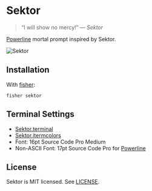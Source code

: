 # Sektor

> “I will show no mercy!” — _Sektor_

[Powerline] mortal prompt inspired by Sektor.

![Sektor]

## Installation

With [fisher]:

```fish
fisher sektor
```

## Terminal Settings

* [Sektor.terminal]
* [Sektor.itermcolors]
* Font: 16pt Source Code Pro Medium
* Non-ASCII Font: 17pt Source Code Pro for [Powerline]

## License

Sektor is MIT licensed. See [LICENSE](/LICENSE).

[fisher]: https://github.com/jorgebucaran/fisher
[Powerline]: https://github.com/powerline/fonts
[Sektor.itermcolors]: Sektor.itermcolors
[Sektor.terminal]: Sektor.terminal
[Sektor]: https://cloud.githubusercontent.com/assets/8317250/15160484/c9f74066-1734-11e6-8047-ddd2ecb3646f.png
